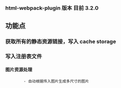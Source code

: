### html-webpack-plugin 版本 目前 3.2.0

## 功能点

### 获取所有的静态资源链接，写入 cache storage

### 写入注册表文件

#### 图片资源处理

    		- 自动根据传入图片生成多尺寸的图片
